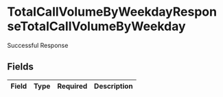 # TotalCallVolumeByWeekdayResponseTotalCallVolumeByWeekday

Successful Response


## Fields

| Field       | Type        | Required    | Description |
| ----------- | ----------- | ----------- | ----------- |